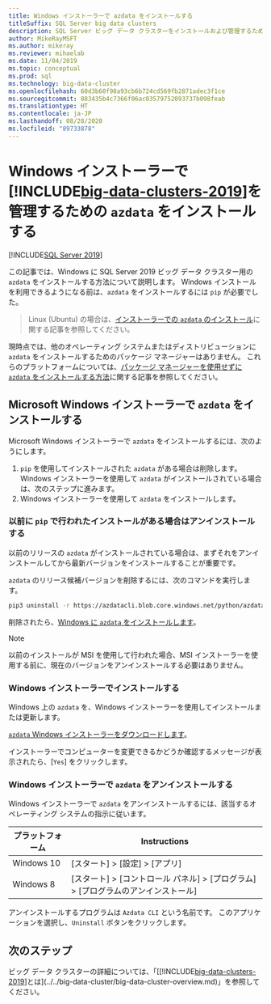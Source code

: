 ```yaml
---
title: Windows インストーラーで azdata をインストールする
titleSuffix: SQL Server big data clusters
description: SQL Server ビッグ データ クラスターをインストールおよび管理するための azdata ツールを、インストーラーを使用してインストールする方法について説明します。
author: MikeRayMSFT
ms.author: mikeray
ms.reviewer: mihaelab
ms.date: 11/04/2019
ms.topic: conceptual
ms.prod: sql
ms.technology: big-data-cluster
ms.openlocfilehash: 60d3b60f98a93cb6b724cd569fb2871adec3f1ce
ms.sourcegitcommit: 883435b4c7366f06ac03579752093737b098feab
ms.translationtype: HT
ms.contentlocale: ja-JP
ms.lasthandoff: 08/28/2020
ms.locfileid: "89733878"
---
```

# <a name="install-azdata-to-manage-big-data-clusters-2019-with-windows-installer"></a>Windows インストーラーで [!INCLUDE[big-data-clusters-2019](../../includes/ssbigdataclusters-ss-nover.md)]を管理するための `azdata` をインストールする

[!INCLUDE[SQL Server 2019](../../includes/applies-to-version/sqlserver2019.md)]

この記事では、Windows に SQL Server 2019 ビッグ データ クラスター用の `azdata` をインストールする方法について説明します。 Windows インストールを利用できるようになる前は、`azdata` をインストールするには `pip` が必要でした。

>Linux (Ubuntu) の場合は、[インストーラーでの `azdata` のインストール](./deploy-install-azdata-linux-package.md)に関する記事を参照してください。

現時点では、他のオペレーティング システムまたはディストリビューションに `azdata` をインストールするためのパッケージ マネージャーはありません。 これらのプラットフォームについては、[パッケージ マネージャーを使用せずに `azdata` をインストールする方法](./deploy-install-azdata.md)に関する記事を参照してください。

## <a name="install-azdata-with-the-microsoft-windows-installer"></a>Microsoft Windows インストーラーで `azdata` をインストールする

Microsoft Windows インストーラーで `azdata` をインストールするには、次のようにします。

1. `pip` を使用してインストールされた `azdata` がある場合は削除します。 Windows インストーラーを使用して `azdata` がインストールされている場合は、次のステップに進みます。
1. Windows インストーラーを使用して `azdata` をインストールします。

### <a name="uninstall-if-previous-installation-done-with-pip"></a>以前に `pip` で行われたインストールがある場合はアンインストールする

以前のリリースの `azdata` がインストールされている場合は、まずそれをアンインストールしてから最新バージョンをインストールすることが重要です。

   `azdata` のリリース候補バージョンを削除するには、次のコマンドを実行します。

   ```bash
   pip3 uninstall -r https://azdatacli.blob.core.windows.net/python/azdata/2019-rc1/requirements.txt
   ```

削除されたら、[Windows に `azdata` をインストールします](#install-azdata-windows)。

>[!NOTE]
>以前のインストールが MSI を使用して行われた場合、MSI インストーラーを使用する前に、現在のバージョンをアンインストールする必要はありません。

### <a name="install-with-windows-installer"></a><a id="install-azdata-windows"></a>Windows インストーラーでインストールする

Windows 上の `azdata` を、Windows インストーラーを使用してインストールまたは更新します。

[`azdata` Windows インストーラーをダウンロードします](https://aka.ms/azdata-msi)。

インストーラーでコンピューターを変更できるかどうか確認するメッセージが表示されたら、[`Yes`] をクリックします。

### <a name="uninstall-azdata-with-windows-installer"></a>Windows インストーラーで `azdata` をアンインストールする

Windows インストーラーで `azdata` をアンインストールするには、該当するオペレーティング システムの指示に従います。

| プラットフォーム      | Instructions                                           |
| ------------- |--------------------------------------------------------|
| Windows 10| [スタート] > [設定] > [アプリ]                                |
| Windows 8     | [スタート] > [コントロール パネル] > [プログラム] > [プログラムのアンインストール] |

アンインストールするプログラムは `Azdata CLI` という名前です。 このアプリケーションを選択し、`Uninstall` ボタンをクリックします。

## <a name="next-steps"></a>次のステップ

ビッグ データ クラスターの詳細については、「[[!INCLUDE[big-data-clusters-2019](../../includes/ssbigdataclusters-ver15.md)]とは](../../big-data-cluster/big-data-cluster-overview.md)」を参照してください。